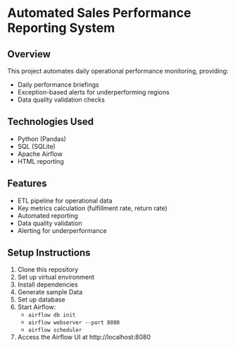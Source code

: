 # Automated Sales Performance Reporting System

## Overview
This project automates daily operational performance monitoring, providing:
- Daily performance briefings
- Exception-based alerts for underperforming regions
- Data quality validation checks

## Technologies Used
- Python (Pandas)
- SQL (SQLite)
- Apache Airflow
- HTML reporting

## Features
- ETL pipeline for operational data
- Key metrics calculation (fulfillment rate, return rate)
- Automated reporting
- Data quality validation
- Alerting for underperformance

## Setup Instructions
1. Clone this repository
2. Set up virtual environment
3. Install dependencies
4. Generate sample Data
5. Set up database
6. Start Airflow: 
   - `airflow db init`
   - `airflow webserver --port 8080`
   - `airflow scheduler`
7. Access the Airflow UI at http://localhost:8080